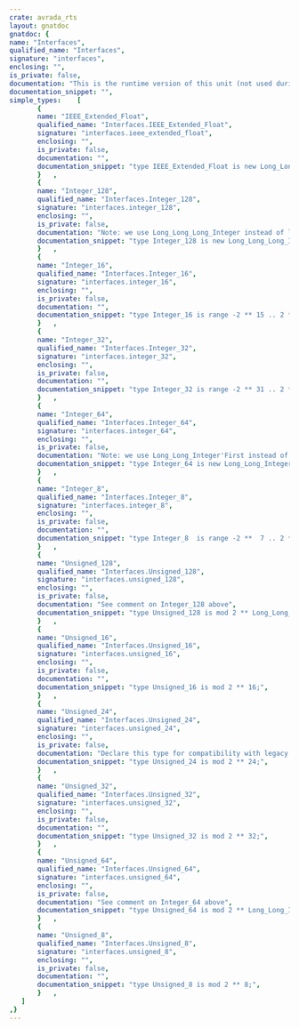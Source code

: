 ```yaml
---
crate: avrada_rts
layout: gnatdoc
gnatdoc: {
name: "Interfaces",
qualified_name: "Interfaces",
signature: "interfaces",
enclosing: "",
is_private: false,
documentation: "This is the runtime version of this unit (not used during GNAT build)",
documentation_snippet: "",
simple_types:    [
       {
       name: "IEEE_Extended_Float",
       qualified_name: "Interfaces.IEEE_Extended_Float",
       signature: "interfaces.ieee_extended_float",
       enclosing: "",
       is_private: false,
       documentation: "",
       documentation_snippet: "type IEEE_Extended_Float is new Long_Long_Float;",
       }   ,
       {
       name: "Integer_128",
       qualified_name: "Interfaces.Integer_128",
       signature: "interfaces.integer_128",
       enclosing: "",
       is_private: false,
       documentation: "Note: we use Long_Long_Long_Integer instead of literal bounds to allow\nthis unit to be compiled with compilers not supporting 128-bit integers.\nWe do not put a confirming size clause of 128 bits for the same reason.",
       documentation_snippet: "type Integer_128 is new Long_Long_Long_Integer;",
       }   ,
       {
       name: "Integer_16",
       qualified_name: "Interfaces.Integer_16",
       signature: "interfaces.integer_16",
       enclosing: "",
       is_private: false,
       documentation: "",
       documentation_snippet: "type Integer_16 is range -2 ** 15 .. 2 ** 15 - 1;",
       }   ,
       {
       name: "Integer_32",
       qualified_name: "Interfaces.Integer_32",
       signature: "interfaces.integer_32",
       enclosing: "",
       is_private: false,
       documentation: "",
       documentation_snippet: "type Integer_32 is range -2 ** 31 .. 2 ** 31 - 1;",
       }   ,
       {
       name: "Integer_64",
       qualified_name: "Interfaces.Integer_64",
       signature: "interfaces.integer_64",
       enclosing: "",
       is_private: false,
       documentation: "Note: we use Long_Long_Integer'First instead of -2 ** 63 to allow this\nunit to compile when using custom target configuration files where the\nmaximum integer is 32 bits. This is useful for static analysis tools\nsuch as SPARK or CodePeer. In the normal case Long_Long_Integer is\nalways 64-bits so we get the desired 64-bit type.",
       documentation_snippet: "type Integer_64 is new Long_Long_Integer;",
       }   ,
       {
       name: "Integer_8",
       qualified_name: "Interfaces.Integer_8",
       signature: "interfaces.integer_8",
       enclosing: "",
       is_private: false,
       documentation: "",
       documentation_snippet: "type Integer_8  is range -2 **  7 .. 2 **  7 - 1;",
       }   ,
       {
       name: "Unsigned_128",
       qualified_name: "Interfaces.Unsigned_128",
       signature: "interfaces.unsigned_128",
       enclosing: "",
       is_private: false,
       documentation: "See comment on Integer_128 above",
       documentation_snippet: "type Unsigned_128 is mod 2 ** Long_Long_Long_Integer'Size;",
       }   ,
       {
       name: "Unsigned_16",
       qualified_name: "Interfaces.Unsigned_16",
       signature: "interfaces.unsigned_16",
       enclosing: "",
       is_private: false,
       documentation: "",
       documentation_snippet: "type Unsigned_16 is mod 2 ** 16;",
       }   ,
       {
       name: "Unsigned_24",
       qualified_name: "Interfaces.Unsigned_24",
       signature: "interfaces.unsigned_24",
       enclosing: "",
       is_private: false,
       documentation: "Declare this type for compatibility with legacy Ada compilers.\nThis is particularly useful in the context of CodePeer analysis.",
       documentation_snippet: "type Unsigned_24 is mod 2 ** 24;",
       }   ,
       {
       name: "Unsigned_32",
       qualified_name: "Interfaces.Unsigned_32",
       signature: "interfaces.unsigned_32",
       enclosing: "",
       is_private: false,
       documentation: "",
       documentation_snippet: "type Unsigned_32 is mod 2 ** 32;",
       }   ,
       {
       name: "Unsigned_64",
       qualified_name: "Interfaces.Unsigned_64",
       signature: "interfaces.unsigned_64",
       enclosing: "",
       is_private: false,
       documentation: "See comment on Integer_64 above",
       documentation_snippet: "type Unsigned_64 is mod 2 ** Long_Long_Integer'Size;",
       }   ,
       {
       name: "Unsigned_8",
       qualified_name: "Interfaces.Unsigned_8",
       signature: "interfaces.unsigned_8",
       enclosing: "",
       is_private: false,
       documentation: "",
       documentation_snippet: "type Unsigned_8 is mod 2 ** 8;",
       }   ,
   ]
,}
---
```

